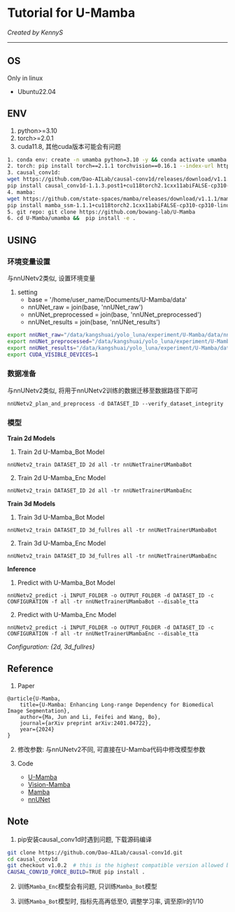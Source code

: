 # Tutorial for U-Mamba

*Created by KennyS*

---


## OS

Only in linux

- Ubuntu22.04


## ENV

1. python>=3.10
2. torch>=2.0.1
3. cuda11.8, 其他cuda版本可能会有问题

```bash
1. conda env: create -n umamba python=3.10 -y && conda activate umamba
2. torch: pip install torch==2.1.1 torchvision==0.16.1 --index-url https://download.pytorch.org/whl/cu118
3. causal_conv1d:
wget https://github.com/Dao-AILab/causal-conv1d/releases/download/v1.1.3.post1/causal_conv1d-1.1.3.post1+cu118torch2.1cxx11abiFALSE-cp310-cp310-linux_x86_64.whl
pip install causal_conv1d-1.1.3.post1+cu118torch2.1cxx11abiFALSE-cp310-cp310-linux_x86_64.whl 
4. mamba: 
wget https://github.com/state-spaces/mamba/releases/download/v1.1.1/mamba_ssm-1.1.1+cu118torch2.1cxx11abiFALSE-cp310-cp310-linux_x86_64.whl
pip install mamba_ssm-1.1.1+cu118torch2.1cxx11abiFALSE-cp310-cp310-linux_x86_64.whl 
5. git repo: git clone https://github.com/bowang-lab/U-Mamba
6. cd U-Mamba/umamba &&  pip install -e .
```


## USING


### 环境变量设置

与nnUNetv2类似, 设置环境变量

1. setting
    - base = '/home/user_name/Documents/U-Mamba/data'
    - nnUNet_raw = join(base, 'nnUNet_raw')
    - nnUNet_preprocessed = join(base, 'nnUNet_preprocessed') 
    - nnUNet_results = join(base, 'nnUNet_results')


```bash
export nnUNet_raw="/data/kangshuai/yolo_luna/experiment/U-Mamba/data/nnUNet_raw"
export nnUNet_preprocessed="/data/kangshuai/yolo_luna/experiment/U-Mamba/data/nnUNet_preprocessed"
export nnUNet_results="/data/kangshuai/yolo_luna/experiment/U-Mamba/data/nnUNet_trained_models"
export CUDA_VISIBLE_DEVICES=1
```


### 数据准备

与nnUNetv2类似, 将用于nnUNetv2训练的数据迁移至数据路径下即可

```nnUNetv2_plan_and_preprocess -d DATASET_ID --verify_dataset_integrity```


### 模型

**Train 2d Models**

1. Train 2d U-Mamba_Bot Model

```nnUNetv2_train DATASET_ID 2d all -tr nnUNetTrainerUMambaBot```

2. Train 2d U-Mamba_Enc Model

```nnUNetv2_train DATASET_ID 2d all -tr nnUNetTrainerUMambaEnc```

**Train 3d Models**

1. Train 3d U-Mamba_Bot Model

```nnUNetv2_train DATASET_ID 3d_fullres all -tr nnUNetTrainerUMambaBot```

2. Train 3d U-Mamba_Enc Model

```nnUNetv2_train DATASET_ID 3d_fullres all -tr nnUNetTrainerUMambaEnc```

**Inference**

1. Predict with U-Mamba_Bot Model

```nnUNetv2_predict -i INPUT_FOLDER -o OUTPUT_FOLDER -d DATASET_ID -c CONFIGURATION -f all -tr nnUNetTrainerUMambaBot --disable_tta```

2. Predict with U-Mamba_Enc Model

```nnUNetv2_predict -i INPUT_FOLDER -o OUTPUT_FOLDER -d DATASET_ID -c CONFIGURATION -f all -tr nnUNetTrainerUMambaEnc --disable_tta```

*Configuration: {2d, 3d_fullres}*


## Reference

1. Paper
```
@article{U-Mamba,
    title={U-Mamba: Enhancing Long-range Dependency for Biomedical Image Segmentation},
    author={Ma, Jun and Li, Feifei and Wang, Bo},
    journal={arXiv preprint arXiv:2401.04722},
    year={2024}
}
```

2. 修改参数: 与nnUNetv2不同, 可直接在U-Mamba代码中修改模型参数

3. Code

    - [U-Mamba](https://github.com/bowang-lab/U-Mamba/tree/main)
    - [Vision-Mamba](https://github.com/hustvl/Vim/tree/main)
    - [Mamba](https://github.com/state-spaces/mamba)
    - [nnUNet](https://github.com/MIC-DKFZ/nnUNet)


## Note

1. pip安装causal_conv1d时遇到问题, 下载源码编译

```bash
git clone https://github.com/Dao-AILab/causal-conv1d.git
cd causal_conv1d
git checkout v1.0.2  # this is the highest compatible version allowed by Mamba
CAUSAL_CONV1D_FORCE_BUILD=TRUE pip install .
```

2. 训练```Mamba_Enc```模型会有问题, 只训练```Mamba_Bot```模型

3. 训练```Mamba_Bot```模型时, 指标先高再低至0, 调整学习率, 调至原lr的1/10
